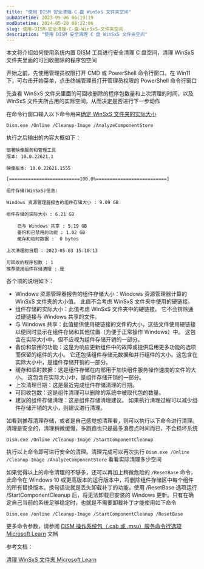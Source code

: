 ```yaml
---
title: "使用 DISM 安全清理 C 盘 WinSxS 文件夹空间"
pubDatetime: 2023-05-06 06:19:19
modDatetime: 2024-05-20 08:22:06
slug: 使用-DISM-安全清理-C-盘-WinSxS-文件夹空间
description: "使用 DISM 安全清理 C 盘 WinSxS 文件夹空间"
---
```





本文将介绍如何使用系统内置 DISM 工具进行安全清理 C 盘空间，清理 WinSxS 文件夹里面的可回收删除的程序包空间

<!--more-->


<!-- CreateTime:2023/5/6 14:19:19 -->

<!-- 发布 -->
<!-- 博客 -->

开始之前，先使用管理员权限打开 CMD 或 PowerShell 命令行窗口。在 Win11 下，可右击开始菜单，点击终端管理员打开管理员权限的 PowerShell 命令行窗口

先查看 WinSxS 文件夹里面的可回收删除的程序包数量和上次清理的时间，以及 WinSxS 文件夹所占用的实际空间，从而决定是否进行下一步动作

在命令行窗口输入以下命令用来[确定 WinSxS 文件夹的实际大小](https://learn.microsoft.com/zh-cn/windows-hardware/manufacture/desktop/determine-the-actual-size-of-the-winsxs-folder?view=windows-11)

```
Dism.exe /Online /Cleanup-Image /AnalyzeComponentStore
```

执行之后输出的内容大概如下：

```
部署映像服务和管理工具
版本: 10.0.22621.1

映像版本: 10.0.22621.1555

[==========================100.0%==========================]

组件存储(WinSxS)信息:

Windows 资源管理器报告的组件存储大小 : 9.09 GB

组件存储的实际大小 : 6.21 GB

    已与 Windows 共享 : 5.19 GB
    备份和已禁用的功能 : 1.02 GB
    缓存和临时数据 :  0 bytes

上次清理的日期 : 2023-05-03 15:10:13

可回收的程序包数 : 1
推荐使用组件存储清理 : 是
```

各个项的说明如下：

- Windows 资源管理器报告的组件存储大小：Windows 资源管理器计算的 WinSxS 文件夹的大小值。 此值不会考虑 WinSxS 文件夹中使用的硬链接。
- 组件存储的实际大小：此值考虑 WinSxS 文件夹中的硬链接。 它不会排除通过硬链接与 Windows 共享的文件。
- 与 Windows 共享：此值提供使用硬链接的文件的大小，这些文件使用硬链接以便同时显示在组件存储和其他位置（为便于正常操作 Windows）中。 这包含在实际大小中，但不应视为组件存储开销的一部分。
- 备份和禁用的功能：这是为响应更新组件中的故障或提供启用更多功能的选项而保留的组件的大小。 它还包括组件存储元数据和并行组件的大小。这包含在实际大小中，是组件存储开销的一部分。
- 缓存和临时数据：这是组件存储在内部用于加快组件服务操作速度的文件的大小。 这包含在实际大小中，是组件存储开销的一部分。
- 上次清理日期：这是最近完成组件存储清理的日期。
- 可回收包数：这是组件清理可以删除的系统中被取代包的数量。
- 建议的组件存储清理：这是组件存储清理建议。 如果执行清理过程可以减少组件存储开销的大小，则建议进行清理。

如看到推荐清理存储，或者是自己感觉想清理看，则可以执行以下命令进行清理。清理是安全的，清理稍微缓慢，多跑跑也只是最多浪费点时间而已，不会损坏系统

```
Dism.exe /Online /Cleanup-Image /StartComponentCleanup
```

执行以上命令即可进行安全的清理。清理完成可以再次执行 `Dism.exe /Online /Cleanup-Image /AnalyzeComponentStore` 看看实际清理多少空间

如果觉得以上的命令清理的不够多，还可以再加上稍微危险的 `/ResetBase` 命令，此命令在 Windows 10 或更高版本的运行版本中，将删除组件存储区中每个组件的所有替换版本。换句话说就是丢失卸载补丁的功能，使用 /ResetBase 选项运行 /StartComponentCleanup 后，将无法卸载已安装的 Windows 更新。只有在确定自己当前的系统足够稳定时，也就是不需要卸载补丁才能使用如下命令

```
Dism.exe /online /Cleanup-Image /StartComponentCleanup /ResetBase
```

更多命令参数，请参阅 [DISM 操作系统包（.cab 或 .msu）服务命令行选项 Microsoft Learn](https://learn.microsoft.com/zh-cn/windows-hardware/manufacture/desktop/dism-operating-system-package-servicing-command-line-options?view=windows-11 ) 文档


参考文档：

[清理 WinSxS 文件夹 Microsoft Learn](https://learn.microsoft.com/zh-cn/windows-hardware/manufacture/desktop/clean-up-the-winsxs-folder?view=windows-11 )
